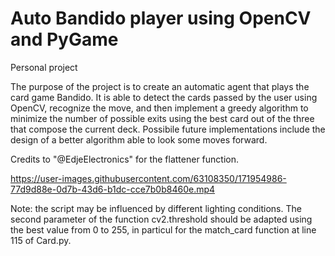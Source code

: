 # Auto Bandido player using OpenCV and PyGame

Personal project

The purpose of the project is to create an automatic agent that plays the card game Bandido. It is able to detect the cards passed by the user using OpenCV, recognize the move, and then implement a greedy algorithm to minimize the number of possible exits using the best card out of the three that compose the current deck. Possibile future implementations include the design of a better algorithm able to look some moves forward.

Credits to "@EdjeElectronics" for the flattener function.

https://user-images.githubusercontent.com/63108350/171954986-77d9d88e-0d7b-43d6-b1dc-cce7b0b8460e.mp4

Note: the script may be influenced by different lighting conditions. The second parameter of the function cv2.threshold should be adapted using the best value from 0 to 255, in particul for the match_card function at line 115 of Card.py.
